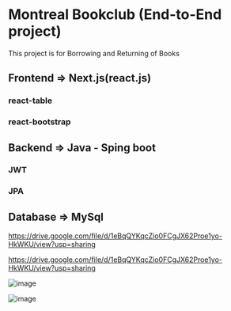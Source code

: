 
# Montreal Bookclub (End-to-End project)
This project is for Borrowing and Returning of Books


## Frontend	=>	Next.js(react.js) 
### react-table
### react-bootstrap
##  Backend		=> Java - Sping boot
### JWT
### JPA
			
## Database	=> MySql 

https://drive.google.com/file/d/1eBqQYKqcZio0FCgJX62Proe1yo-HkWKU/view?usp=sharing

https://drive.google.com/file/d/1eBqQYKqcZio0FCgJX62Proe1yo-HkWKU/view?usp=sharing

![image](https://drive.google.com/file/d/1eBqQYKqcZio0FCgJX62Proe1yo-HkWKU/view?usp=sharing)

![image](https://drive.google.com/uc?export=view&id=1913oZeBZPBNiUuk8gu3ZSbLBA2l_VQtG)


